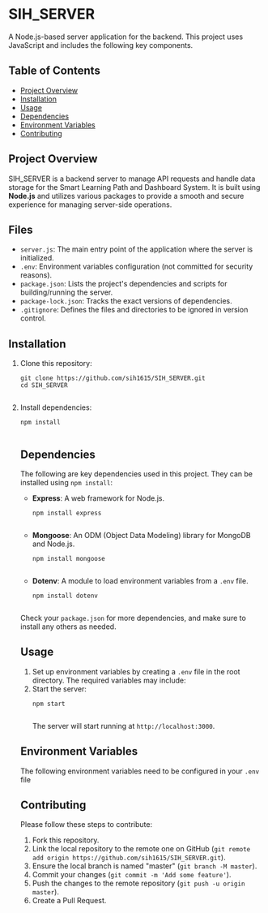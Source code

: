 <h1>SIH_SERVER</h1>

A Node.js-based server application for the backend. This project uses JavaScript and includes the following key components.

<h2>Table of Contents</h2>
<ul>
  <li><a href="#project-overview">Project Overview</a></li>
  <li><a href="#installation">Installation</a></li>
  <li><a href="#usage">Usage</a></li>
  <li><a href="#dependencies">Dependencies</a></li>
  <li><a href="#environment-variables">Environment Variables</a></li>
  <li><a href="#contributing">Contributing</a></li>
</ul>

<h2 id="project-overview">Project Overview</h2>
<p>SIH_SERVER is a backend server to manage API requests and handle data storage for the Smart Learning Path and Dashboard System. It is built using <strong>Node.js</strong> and utilizes various packages to provide a smooth and secure experience for managing server-side operations.</p>

<h2>Files</h2>
<ul>
  <li><code>server.js</code>: The main entry point of the application where the server is initialized.</li>
  <li><code>.env</code>: Environment variables configuration (not committed for security reasons).</li>
  <li><code>package.json</code>: Lists the project's dependencies and scripts for building/running the server.</li>
  <li><code>package-lock.json</code>: Tracks the exact versions of dependencies.</li>
  <li><code>.gitignore</code>: Defines the files and directories to be ignored in version control.</li>
</ul>

<h2 id="installation">Installation</h2>
<ol>
  <li>Clone this repository:</li>
  <pre><code>git clone https://github.com/sih1615/SIH_SERVER.git
cd SIH_SERVER
  </code></pre>

  <li>Install dependencies:</li>
  <pre><code>npm install
  </code></pre>

  <h2 id="dependencies">Dependencies</h2>
<p>The following are key dependencies used in this project. They can be installed using <code>npm install</code>:</p>

<ul>
  <li><strong>Express</strong>: A web framework for Node.js.</li>
  <pre><code>npm install express
  </code></pre>

  <li><strong>Mongoose</strong>: An ODM (Object Data Modeling) library for MongoDB and Node.js.</li>
  <pre><code>npm install mongoose
  </code></pre>

  <li><strong>Dotenv</strong>: A module to load environment variables from a <code>.env</code> file.</li>
  <pre><code>npm install dotenv
  </code></pre>
</ul>

<p>Check your <code>package.json</code> for more dependencies, and make sure to install any others as needed.</p>

<h2 id="usage">Usage</h2>
<ol>
  <li>Set up environment variables by creating a <code>.env</code> file in the root directory. The required variables may include:</li>

  <li>Start the server:</li>
  <pre><code>npm start
  </code></pre>

  <p>The server will start running at <code>http://localhost:3000</code>.</p>
</ol>

<h2 id="environment-variables">Environment Variables</h2>
<p>The following environment variables need to be configured in your <code>.env</code> file</p>

<h2 id="contributing">Contributing</h2>
<p>Please follow these steps to contribute:</p>
<ol>
  <li>Fork this repository.</li>
  <li>Link the local repository to the remote one on GitHub (<code>git remote add origin https://github.com/sih1615/SIH_SERVER.git</code>).</li>
  <li>Ensure the local branch is named "master" (<code>git branch -M master</code>).</li>
  <li>Commit your changes (<code>git commit -m 'Add some feature'</code>).</li>
  <li>Push the changes to the remote repository (<code>git push -u origin master</code>).</li>
  <li>Create a Pull Request.</li>
</ol>
